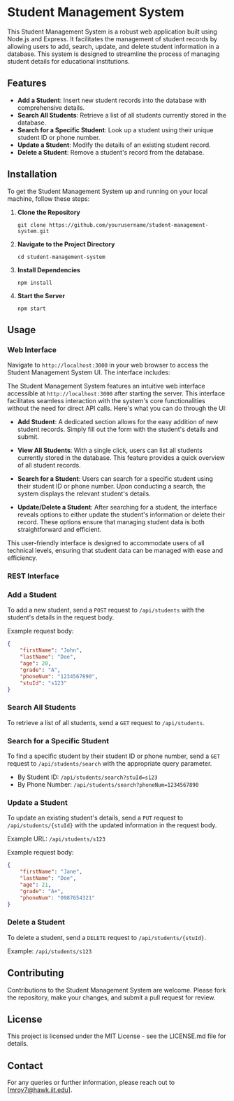 # Student Management System

This Student Management System is a robust web application built using Node.js and Express. It facilitates the management of student records by allowing users to add, search, update, and delete student information in a database. This system is designed to streamline the process of managing student details for educational institutions.

## Features

- **Add a Student**: Insert new student records into the database with comprehensive details.
- **Search All Students**: Retrieve a list of all students currently stored in the database.
- **Search for a Specific Student**: Look up a student using their unique student ID or phone number.
- **Update a Student**: Modify the details of an existing student record.
- **Delete a Student**: Remove a student's record from the database.

## Installation

To get the Student Management System up and running on your local machine, follow these steps:

1. **Clone the Repository**
   ```
   git clone https://github.com/yourusername/student-management-system.git
   ```
2. **Navigate to the Project Directory**
   ```
   cd student-management-system
   ```
3. **Install Dependencies**
   ```
   npm install
   ```
4. **Start the Server**
   ```
   npm start
   ```

## Usage

### Web Interface

Navigate to `http://localhost:3000` in your web browser to access the Student Management System UI. The interface includes:

The Student Management System features an intuitive web interface accessible at `http://localhost:3000` after starting the server. This interface facilitates seamless interaction with the system's core functionalities without the need for direct API calls. Here's what you can do through the UI:

- **Add Student**: A dedicated section allows for the easy addition of new student records. Simply fill out the form with the student's details and submit.

- **View All Students**: With a single click, users can list all students currently stored in the database. This feature provides a quick overview of all student records.

- **Search for a Student**: Users can search for a specific student using their student ID or phone number. Upon conducting a search, the system displays the relevant student's details.

- **Update/Delete a Student**: After searching for a student, the interface reveals options to either update the student's information or delete their record. These options ensure that managing student data is both straightforward and efficient.

This user-friendly interface is designed to accommodate users of all technical levels, ensuring that student data can be managed with ease and efficiency.

### REST Interface

### Add a Student

To add a new student, send a `POST` request to `/api/students` with the student's details in the request body.

Example request body:
```json
{
    "firstName": "John",
    "lastName": "Doe",
    "age": 20,
    "grade": "A",
    "phoneNum": "1234567890",
    "stuId": "s123"
}
```

### Search All Students

To retrieve a list of all students, send a `GET` request to `/api/students`.

### Search for a Specific Student

To find a specific student by their student ID or phone number, send a `GET` request to `/api/students/search` with the appropriate query parameter.

- By Student ID: `/api/students/search?stuId=s123`
- By Phone Number: `/api/students/search?phoneNum=1234567890`

### Update a Student

To update an existing student's details, send a `PUT` request to `/api/students/{stuId}` with the updated information in the request body.

Example URL: `/api/students/s123`

Example request body:
```json
{
    "firstName": "Jane",
    "lastName": "Doe",
    "age": 21,
    "grade": "A+",
    "phoneNum": "0987654321"
}
```

### Delete a Student

To delete a student, send a `DELETE` request to `/api/students/{stuId}`.

Example: `/api/students/s123`

## Contributing

Contributions to the Student Management System are welcome. Please fork the repository, make your changes, and submit a pull request for review.

## License

This project is licensed under the MIT License - see the LICENSE.md file for details.

## Contact

For any queries or further information, please reach out to [mroy7@hawk.iit.edu].